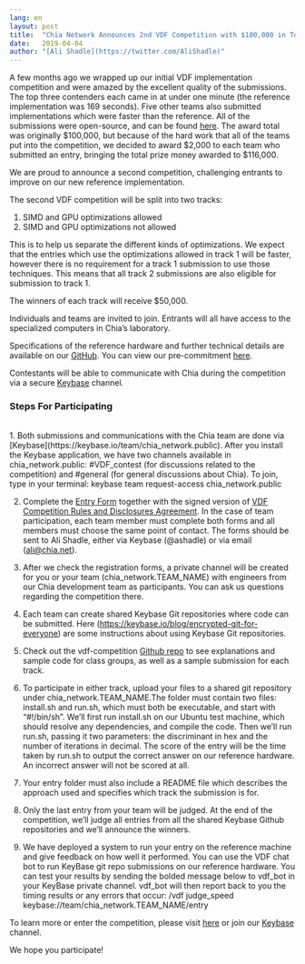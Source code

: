 ```yaml
---
lang: en
layout: post
title:  "Chia Network Announces 2nd VDF Competition with $100,000 in Total Prize Money"
date:   2019-04-04
author: "[Ali Shadle](https://twitter.com/AliShadle)"
---
```


A few months ago we wrapped up our initial VDF implementation competition and were amazed by the excellent quality of the submissions. The top three contenders each came in at under one minute (the reference implementation was 169 seconds). Five other teams also submitted implementations which were faster than the reference. All of the submissions were open-source, and can be found [here](https://www.chia.net/2019/01/17/chia-vdf-competition-round-1-results-and-announcements.en.html). The award total was originally $100,000, but because of the hard work that all of the teams put into the competition, we decided to award $2,000 to each team who submitted an entry, bringing the total prize money awarded to $116,000.

We are proud to announce a second competition, challenging entrants to improve on our new reference implementation.

The second VDF competition will be split into two tracks:

1. SIMD and GPU optimizations allowed
2. SIMD and GPU optimizations not allowed

This is to help us separate the different kinds of optimizations. We expect that the entries which use the optimizations allowed in track 1 will be faster, however there is no requirement for a track 1 submission to use those techniques. This means that all track 2 submissions are also eligible for submission to track 1.

The winners of each track will receive $50,000.

Individuals and teams are invited to join. Entrants will all have access to the specialized computers in Chia’s laboratory.

Specifications of the reference hardware and further technical details are available on our [GitHub](https://github.com/Chia-Network/vdf-competition). You can view our pre-commitment [here](https://github.com/Chia-Network/vdf-competition/blob/master/tools/create_competition_discriminants.py).

Contestants will be able to communicate with Chia during the competition via a secure [Keybase](https://keybase.io/team/chia_network.public) channel.

### Steps For Participating
<br>
1. Both submissions and communications with the Chia team are done via [Keybase](https://keybase.io/team/chia_network.public). After you install the Keybase application, we have two channels available in chia_network.public: #VDF_contest (for discussions related to the competition) and #general (for general discussions about Chia). To join, type in your terminal: keybase team request-access chia_network.public

2. Complete the [Entry Form](https://github.com/Chia-Network/vdf-competition/blob/master/Application%20Form.pdf) together with the signed version of [VDF Competition Rules and Disclosures Agreement](https://github.com/Chia-Network/vdf-competition/blob/master/Rules%20and%20Disclosures.pdf). In the case of team participation, each team member must complete both forms and all members must choose the same point of contact. The forms should be sent to Ali Shadle, either via Keybase (@ashadle) or via email (ali@chia.net).

3. After we check the registration forms, a private channel will be created for you or your team (chia_network.TEAM_NAME) with engineers from our Chia development team as participants. You can ask us questions regarding the competition there.

4. Each team can create shared Keybase Git repositories where code can be submitted. Here (https://keybase.io/blog/encrypted-git-for-everyone) are some instructions about using Keybase Git repositories.

5. Check out the vdf-competition [Github repo](https://github.com/Chia-Network/vdf-competition) to see explanations and sample code for class groups, as well as a sample submission for each track.

6. To participate in either track, upload your files to a shared git repository under chia_network.TEAM_NAME.The folder must contain two files: install.sh and run.sh, which must both be executable, and start with “#!/bin/sh”. We’ll first run install.sh on our Ubuntu test machine, which should resolve any dependencies, and compile the code. Then we’ll run run.sh, passing it two parameters: the discriminant in hex and the number of iterations in decimal. The score of the entry will be the time taken by run.sh to output the correct answer on our reference hardware. An incorrect answer will not be scored at all.

7. Your entry folder must also include a README file which describes the approach used and specifies which track the submission is for.

8. Only the last entry from your team will be judged. At the end of the competition, we’ll judge all entries from all the shared Keybase Github repositories and we’ll announce the winners.

9. We have deployed a system to run your entry on the reference machine and give feedback on how well it performed. You can use the VDF chat bot to run KeyBase git repo submissions on our reference hardware. You can test your results by sending the bolded message below to vdf_bot in your KeyBase private channel. vdf_bot will then report back to you the timing results or any errors that occur: /vdf judge_speed keybase://team/chia_network.TEAM_NAME/entry


To learn more or enter the competition, please visit [here](https://www.chia.net/) or join our [Keybase](https://keybase.io/team/chia_network.public) channel.

We hope you participate!
